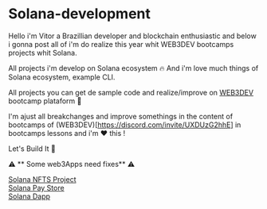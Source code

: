 # Solana-development

Hello i'm Vitor a Brazillian developer and blockchain enthusiastic and below i gonna post all of i'm do realize this year whit WEB3DEV bootcamps projects whit Solana.

All projects i'm develop on Solana ecosystem 🔥 And i'm love much things of Solana ecosystem, example CLI.

All projects you can get de sample code and realize/improve on [WEB3DEV](https://bootcamp.web3dev.com.br/) bootcamp plataform 🤩 

I'm ajust all breakchanges and improve somethings in the content of bootcamps of (WEB3DEV)[https://discord.com/invite/UXDUzG2hhE] in bootcamps lessons and i'm ❤️ this !

Let's Build It 🚀 

⚠️ ** Some web3Apps need fixes** ⚠️ 

[Solana NFTS Project](https://solana-nf-ts-mint.vercel.app/)<br>
[Solana Pay Store](https://solana-pay-store-kymxcvjjv-vitormancio.vercel.app/)<br>
[Solana Dapp](https://portal-gif-vitordev.vercel.app/)

